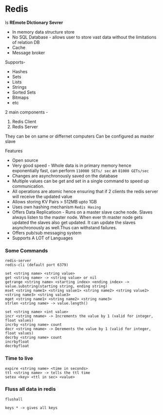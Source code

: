 # Redis

Is **REmote DIctionary Sevrer**
- In memory data structure store
- No SQL Database - allows user to store vast data without the limitations of relation DB
- Cache
- Message broker


Supports-
- Hashes
- Sets
- Lists
- Strings
- Sorted Sets
- Bitmaps
- etc

2 main components -
1. Redis Client
2. Redis Server

They can be on same or differnet computers
Can be configured as master slave

Features
- Open source
- Very good speed - Whole data is in primary memory hence exponentially fast, can perform `110000 SETs/ sec` an `81000 GETs/sec`
- Changes are asynchronously saved on the database
- Multiple values can be get and set in a single command to speed up communication.
- All operations are atomic hence ensuring that if 2 clients the redis server will receive the updated value
- Allows storing KV Pairs > 512MB upto 1GB
- Uses own hashing mechanism `Redis Hasing`
- Offers Data Replicatioon - Runs on a master slave cache node. Slaves always listen to the master node. When ever th master node gets updated the slaves also get updated. It can update the slaves asynchronously as well.Thus can withstand failures.
- Offers pub/sub messaging system
- Supports A LOT of Languages

### Some Commands
```
redis-server
redis-cli (default port 6379)
```

```
set <string name> <string value>
get <string name> -> <string value> or nil
getrange <string name> <starting index> <ending index> -> value.substring(starting string, ending string)
mset <string name1> <string value1> <string name2> <string value2> <string name3> <string value3>
mget <string name1> <string name2> <string name3>
strlen <string name> -> value.length()

set <string name> <int value>
incr <string nmame> -> Increments the value by 1 (valid for integer, float values)
incrby <string name> count
decr <string nmame> -> Derements the value by 1 (valid for integer, float values)
decrby <string name> count
incrbyfloat
decrbyfloat
```

### Time to live
```
expire <string name> <time in seconds>
ttl <string name> -> tells the ttl time
setex <key> <ttl in sec> <value>
```

### Fluss all data in redis
```
flushall
```

```
keys * -> gives all keys
```

